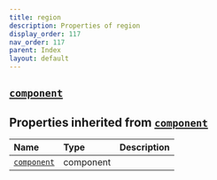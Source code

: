 ```yaml
---
title: region
description: Properties of region
display_order: 117
nav_order: 117
parent: Index
layout: default
---
```


##  [`component`](./component.html) 
## Properties inherited from [`component`](./component.html)
| Name | Type | Description |
|:-----|:-----|:------------|
| [`component`](./component.html) | component |  |


